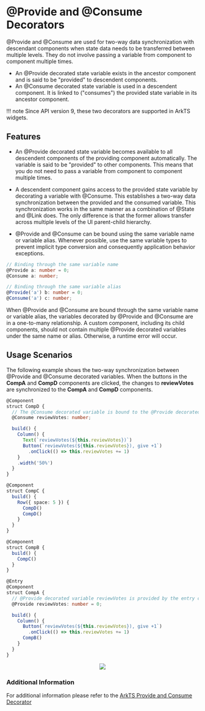 # @Provide and @Consume Decorators


@Provide and @Consume are used for two-way data synchronization with descendant components when state data needs to be transferred between multiple levels. They do not involve passing a variable from component to component multiple times.


- An @Provide decorated state variable exists in the ancestor component and is said to be "provided" to descendent components. 
- An @Consume decorated state variable is used in a descendent component. It is linked to ("consumes") the provided state variable in its ancestor component.

!!! note
    Since API version 9, these two decorators are supported in ArkTS widgets.


## Features

- An @Provide decorated state variable becomes available to all descendent components of the providing component automatically. The variable is said to be "provided" to other components. This means that you do not need to pass a variable from component to component multiple times.

- A descendent component gains access to the provided state variable by decorating a variable with @Consume. This establishes a two-way data synchronization between the provided and the consumed variable. This synchronization works in the same manner as a combination of @State and @Link does. The only difference is that the former allows transfer across multiple levels of the UI parent-child hierarchy.

- @Provide and @Consume can be bound using the same variable name or variable alias. Whenever possible, use the same variable types to prevent implicit type conversion and consequently application behavior exceptions.


```ts
// Binding through the same variable name
@Provide a: number = 0;
@Consume a: number;

// Binding through the same variable alias
@Provide('a') b: number = 0;
@Consume('a') c: number;
```


When @Provide and @Consume are bound through the same variable name or variable alias, the variables decorated by @Provide and @Consume are in a one-to-many relationship. A custom component, including its child components, should not contain multiple @Provide decorated variables under the same name or alias. Otherwise, a runtime error will occur.

## Usage Scenarios

The following example shows the two-way synchronization between @Provide and @Consume decorated variables. When the buttons in the **CompA** and **CompD** components are clicked, the changes to **reviewVotes** are synchronized to the **CompA** and **CompD** components.



```ts
@Component
struct CompD {
  // The @Consume decorated variable is bound to the @Provide decorated variable in its ancestor component CompA under the same attribute name.
  @Consume reviewVotes: number;

  build() {
    Column() {
      Text(`reviewVotes(${this.reviewVotes})`)
      Button(`reviewVotes(${this.reviewVotes}), give +1`)
        .onClick(() => this.reviewVotes += 1)
    }
    .width('50%')
  }
}

@Component
struct CompC {
  build() {
    Row({ space: 5 }) {
      CompD()
      CompD()
    }
  }
}

@Component
struct CompB {
  build() {
    CompC()
  }
}

@Entry
@Component
struct CompA {
  // @Provide decorated variable reviewVotes is provided by the entry component CompA.
  @Provide reviewVotes: number = 0;

  build() {
    Column() {
      Button(`reviewVotes(${this.reviewVotes}), give +1`)
        .onClick(() => this.reviewVotes += 1)
      CompB()
    }
  }
}
```
<div style="text-align:center">
    <img src='../../images/image-basic/image22.png'>
</div>

### Additional Information
For additional information please refer to the [ArkTS Provide and Consume Decorator](https://github.com/eclipse-oniro-mirrors/docs/blob/OpenHarmony-5.0.2-Release/en/application-dev/quick-start/arkts-provide-and-consume.md) 